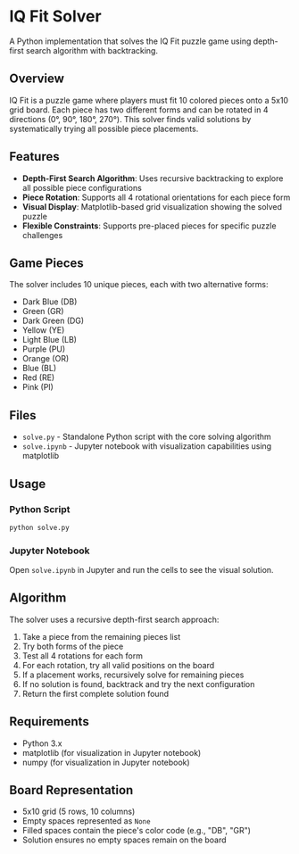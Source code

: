 # IQ Fit Solver

A Python implementation that solves the IQ Fit puzzle game using depth-first search algorithm with backtracking.

## Overview

IQ Fit is a puzzle game where players must fit 10 colored pieces onto a 5x10 grid board. Each piece has two different forms and can be rotated in 4 directions (0°, 90°, 180°, 270°). This solver finds valid solutions by systematically trying all possible piece placements.

## Features

- **Depth-First Search Algorithm**: Uses recursive backtracking to explore all possible piece configurations
- **Piece Rotation**: Supports all 4 rotational orientations for each piece form
- **Visual Display**: Matplotlib-based grid visualization showing the solved puzzle
- **Flexible Constraints**: Supports pre-placed pieces for specific puzzle challenges

## Game Pieces

The solver includes 10 unique pieces, each with two alternative forms:

- Dark Blue (DB)
- Green (GR) 
- Dark Green (DG)
- Yellow (YE)
- Light Blue (LB)
- Purple (PU)
- Orange (OR)
- Blue (BL)
- Red (RE)
- Pink (PI)

## Files

- `solve.py` - Standalone Python script with the core solving algorithm
- `solve.ipynb` - Jupyter notebook with visualization capabilities using matplotlib

## Usage

### Python Script
```bash
python solve.py
```

### Jupyter Notebook
Open `solve.ipynb` in Jupyter and run the cells to see the visual solution.

## Algorithm

The solver uses a recursive depth-first search approach:

1. Take a piece from the remaining pieces list
2. Try both forms of the piece
3. Test all 4 rotations for each form
4. For each rotation, try all valid positions on the board
5. If a placement works, recursively solve for remaining pieces
6. If no solution is found, backtrack and try the next configuration
7. Return the first complete solution found

## Requirements

- Python 3.x
- matplotlib (for visualization in Jupyter notebook)
- numpy (for visualization in Jupyter notebook)

## Board Representation

- 5x10 grid (5 rows, 10 columns)
- Empty spaces represented as `None`
- Filled spaces contain the piece's color code (e.g., "DB", "GR")
- Solution ensures no empty spaces remain on the board